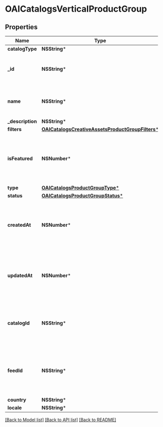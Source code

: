 # OAICatalogsVerticalProductGroup

## Properties
Name | Type | Description | Notes
------------ | ------------- | ------------- | -------------
**catalogType** | **NSString*** |  | 
**_id** | **NSString*** | ID of the creative assets product group. | 
**name** | **NSString*** | Name of creative assets product group | [optional] 
**_description** | **NSString*** |  | [optional] 
**filters** | [**OAICatalogsCreativeAssetsProductGroupFilters***](OAICatalogsCreativeAssetsProductGroupFilters.md) |  | 
**isFeatured** | **NSNumber*** | boolean indicator of whether the product group is being featured or not | [optional] 
**type** | [**OAICatalogsProductGroupType***](OAICatalogsProductGroupType.md) |  | [optional] 
**status** | [**OAICatalogsProductGroupStatus***](OAICatalogsProductGroupStatus.md) |  | [optional] 
**createdAt** | **NSNumber*** | Unix timestamp in seconds of when catalog product group was created. | [optional] 
**updatedAt** | **NSNumber*** | Unix timestamp in seconds of last time catalog product group was updated. | [optional] 
**catalogId** | **NSString*** | Catalog id pertaining to the creative assets product group. | 
**feedId** | **NSString*** | id of the catalogs feed belonging to this catalog product group | 
**country** | **NSString*** |  | [optional] 
**locale** | **NSString*** |  | [optional] 

[[Back to Model list]](../README.md#documentation-for-models) [[Back to API list]](../README.md#documentation-for-api-endpoints) [[Back to README]](../README.md)


